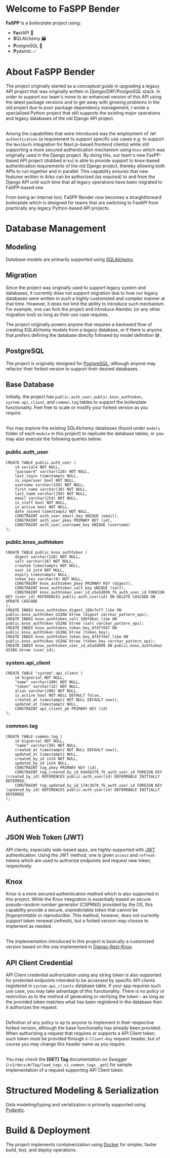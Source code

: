 # Welcome to FaSPP Bender

**FaSPP** is a boilerplate project using:

- **Fa**stAPI 🐍
- **S**QLAlchemy 🗃️
- **P**ostgreSQL 🐘
- **P**ydantic ✅

# About FaSPP Bender

The project originally started as a _conceptual guide_ in upgrading a legacy API project that was originally written in _Django/DRF/PostgreSQL_ stack. In order to support our team's move to an enhanced version of this API using the latest package versions and to get away with growing problems in the old project due to poor package dependency management, I wrote a specialized Python project that still supports the existing major operations and legacy databases of the old Django API project.<br/><br/>

Among the capabilities that were introduced was the employment of `JWT authentication` (a requirement to support specific use cases e.g. to support the `NextAuth` integration for Next.js-based frontend clients) while still supporting a more secured authentication mechanism using `Knox` which was originally used in the Django project. By doing this, our team's new FasPP-based API project (dubbed `Arko`) is able to provide support to knox-based authentication requirements of the old Django project, thereby allowing both APIs to run together and in parallel. This capability ensures that new features written in Arko can be authorized _(as required)_ to and from the Django API until such time that all legacy operations have been migrated to FaSPP-based one.

From being an internal tool, FaSPP Bender now becomes a straightforward boilerplate which is designed for teams that are switching to FasAPI from practically any legacy Python-based API projects.

# Database Management

## Modeling

Database models are primarily supported using [SQLAlchemy](https://docs.sqlalchemy.org/en/20/).

## Migration

Since the project was originally used to support legacy system and databases, it currently does not support migration due to how our legacy databases were written in such a highly-customized and complex manner at that time. However, it does not limit the ability to introduce such mechanism. For example, one can fork the project and introduce Alembic (or any other migration tool) so long as their use case requires.

The project originally powers anyone that requires a backward flow of creating SQLAlchemy models from a legacy database, or if there is anyone that prefers defining the database directly followed by model definition 😅.

## PostgreSQL

The project is originally designed for [PostgreSQL](https://www.postgresql.org/docs/), although anyone may refactor their forked version to support their desired databases.

## Base Database

Initially, the project has `public.auth_user`, `public.knox_authtoken`, `system.api_client`, and `common.tag` tables to support the boilerplate functionality. Feel free to scale or modify your forked version as you require.<br/><br/>

You may explore the existing SQLAlchemy databases (found under `models` folder of each `module` in this project) to replicate the database tables, or you may also execute the following queries below:

### public.auth_user
```
CREATE TABLE public.auth_user (
	id serial4 NOT NULL,
	"password" varchar(128) NOT NULL,
	last_login timestamptz NULL,
	is_superuser bool NOT NULL,
	username varchar(150) NOT NULL,
	first_name varchar(30) NOT NULL,
	last_name varchar(150) NOT NULL,
	email varchar(254) NOT NULL,
	is_staff bool NOT NULL,
	is_active bool NOT NULL,
	date_joined timestamptz NOT NULL,
	CONSTRAINT auth_user_email_key UNIQUE (email),
	CONSTRAINT auth_user_pkey PRIMARY KEY (id),
	CONSTRAINT auth_user_username_key UNIQUE (username)
);
```

### public.knox_authtoken
```
CREATE TABLE public.knox_authtoken (
	digest varchar(128) NOT NULL,
	salt varchar(16) NOT NULL,
	created timestamptz NOT NULL,
	user_id int4 NOT NULL,
	expiry timestamptz NULL,
	token_key varchar(8) NOT NULL,
	CONSTRAINT knox_authtoken_pkey PRIMARY KEY (digest),
	CONSTRAINT knox_authtoken_salt_key UNIQUE (salt),
	CONSTRAINT knox_authtoken_user_id_e5a5d899_fk_auth_user_id FOREIGN KEY (user_id) REFERENCES public.auth_user(id) ON DELETE CASCADE ON UPDATE CASCADE
);
CREATE INDEX knox_authtoken_digest_188c7e77_like ON public.knox_authtoken USING btree (digest varchar_pattern_ops);
CREATE INDEX knox_authtoken_salt_3d9f48ac_like ON public.knox_authtoken USING btree (salt varchar_pattern_ops);
CREATE INDEX knox_authtoken_token_key_8f4f7d47 ON public.knox_authtoken USING btree (token_key);
CREATE INDEX knox_authtoken_token_key_8f4f7d47_like ON public.knox_authtoken USING btree (token_key varchar_pattern_ops);
CREATE INDEX knox_authtoken_user_id_e5a5d899 ON public.knox_authtoken USING btree (user_id);
```

### system.api_client
```
CREATE TABLE "system".api_client (
	id bigserial NOT NULL,
	"name" varchar(100) NOT NULL,
	"token" varchar(32) NOT NULL,
	alias varchar(200) NOT NULL,
	is_active bool NOT NULL DEFAULT false,
	created_at timestamptz NOT NULL DEFAULT now(),
	updated_at timestamptz NULL,
	CONSTRAINT api_client_pk PRIMARY KEY (id)
);
```

### common.tag
```
CREATE TABLE common.tag (
	id bigserial NOT NULL,
	"name" varchar(50) NOT NULL,
	created_at timestamptz NOT NULL DEFAULT now(),
	updated_at timestamptz NULL,
	created_by_id int4 NOT NULL,
	updated_by_id int4 NULL,
	CONSTRAINT tag_pkey PRIMARY KEY (id),
	CONSTRAINT tag_created_by_id_6de6b378_fk_auth_user_id FOREIGN KEY (created_by_id) REFERENCES public.auth_user(id) DEFERRABLE INITIALLY DEFERRED,
	CONSTRAINT tag_updated_by_id_174c3678_fk_auth_user_id FOREIGN KEY (updated_by_id) REFERENCES public.auth_user(id) DEFERRABLE INITIALLY DEFERRED
);
```

# Authentication

## JSON Web Token (JWT)

API clients, especially web-based apps, are highly-supported with [JWT](https://jwt.io/introduction) authentication. Using the JWT method, one is given `access` and `refresh` tokens which are used to authorize endpoints and request new token, respectively.

## Knox

Knox is a more secured authentication method which is also supported in this project. While the Knox integration is essentially based on secure pseudo-random number generator (CSPRNG) provided by the OS, this capability provide a secure, unpredictable token that cannot be _fingerprintable_ or _reproducible_. This method, however, does not currently support token renewal (refresh), but a forked version may choose to implement as needed.<br/><br/>

The implementation introduced in this project is basically a customized version based on the one implemented in [Django-Rest-Knox](https://jazzband.github.io/django-rest-knox/?utm_source=chatgpt.com).

## API Client Credential

API Client credential authorization using any string token is also supported for protected endpoints intended to be accessed by specific API clients registered in `system.api_clients` database table. If your app requires such use case, you may take advantage of this functionality. There is no policy or restriction as to the method of generating or verifying the token - as long as the provided token matches what has been registered in the database then it authorizes the request.<br/><br/>

Definition of any policy is up to anyone to implement in their respective forked version, although the base functionality has already been provided. When authorizing a request that requires or supports a API Client token, such token must be provided through `X-Client-Key` request header, but of course you may change this header name as you require.<br/><br/>

You may check the **[GET] Tag** documentation on Swagger (`/v1/docs/#/Tag/load_tags_v1_common_tags__get`) for sample implementation of a request supporting API Client token.

# Structured Modeling & Serialization

Data modeling/typing and serialization is primarily supported using [Pydantic](https://docs.pydantic.dev/latest/api/base_model/).

# Build & Deployment

The project implements containerization using [Docker](https://docs.docker.com/) for simpler, faster build, test, and deploy operations.